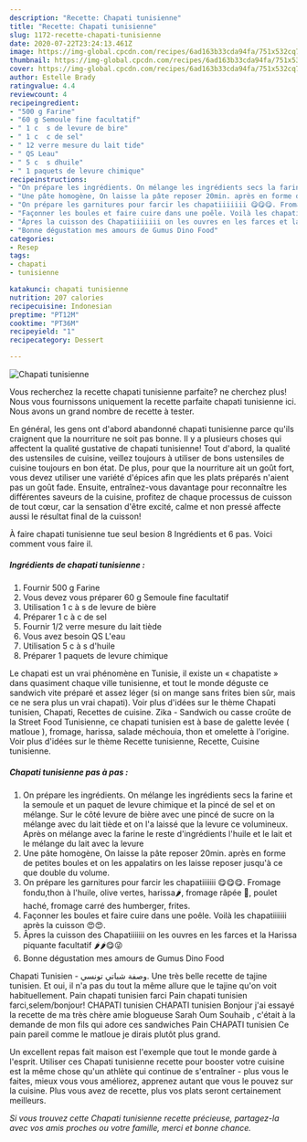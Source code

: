 ```yaml
---
description: "Recette: Chapati tunisienne"
title: "Recette: Chapati tunisienne"
slug: 1172-recette-chapati-tunisienne
date: 2020-07-22T23:24:13.461Z
image: https://img-global.cpcdn.com/recipes/6ad163b33cda94fa/751x532cq70/chapati-tunisienne-photo-principale-de-la-recette.jpg
thumbnail: https://img-global.cpcdn.com/recipes/6ad163b33cda94fa/751x532cq70/chapati-tunisienne-photo-principale-de-la-recette.jpg
cover: https://img-global.cpcdn.com/recipes/6ad163b33cda94fa/751x532cq70/chapati-tunisienne-photo-principale-de-la-recette.jpg
author: Estelle Brady
ratingvalue: 4.4
reviewcount: 4
recipeingredient:
- "500 g Farine"
- "60 g Semoule fine facultatif"
- " 1 c  s de levure de bire"
- " 1 c  c de sel"
- " 12 verre mesure du lait tide"
- " QS Leau"
- " 5 c  s dhuile"
- " 1 paquets de levure chimique"
recipeinstructions:
- "On prépare les ingrédients. On mélange les ingrédients secs la farine et la semoule et un paquet de levure chimique et la pincé de sel et on mélange. Sur le côté levure de bière avec une pincé de sucre on la mélange avec du lait tiède et on l&#39;a laissé que la levure ce volumineux. Après on mélange avec la farine le reste d&#39;ingrédients l&#39;huile et le lait et le mélange du lait avec la levure"
- "Une pâte homogène, On laisse la pâte reposer 20min. après en forme de petites boules et on les appalatirs on les laisse reposer jusqu&#39;à ce que double du volume."
- "On prépare les garnitures pour farcir les chapatiiiiiii 😋😋😋. Fromage fondu,thon à l&#39;huile, olive vertes, harissa🌶️, fromage râpée 🧀, poulet haché, fromage carré des humberger, frites."
- "Façonner les boules et faire cuire dans une poêle. Voilà les chapatiiiiiii après la cuisson 😍😍."
- "Âpres la cuisson des Chapatiiiiiii on les ouvres en les farces et la Harissa piquante facultatif 🌶️🌶️😋😜"
- "Bonne dégustation mes amours de Gumus Dino Food"
categories:
- Resep
tags:
- chapati
- tunisienne

katakunci: chapati tunisienne 
nutrition: 207 calories
recipecuisine: Indonesian
preptime: "PT12M"
cooktime: "PT36M"
recipeyield: "1"
recipecategory: Dessert

---
```



![Chapati tunisienne](https://img-global.cpcdn.com/recipes/6ad163b33cda94fa/751x532cq70/chapati-tunisienne-photo-principale-de-la-recette.jpg)

Vous recherchez la recette chapati tunisienne parfaite? ne cherchez plus! Nous vous fournissons uniquement la recette parfaite chapati tunisienne ici. Nous avons un grand nombre de recette à tester.

En général, les gens ont d'abord abandonné chapati tunisienne parce qu'ils craignent que la nourriture ne soit pas bonne. Il y a plusieurs choses qui affectent la qualité gustative de chapati tunisienne! Tout d'abord, la qualité des ustensiles de cuisine, veillez toujours à utiliser de bons ustensiles de cuisine toujours en bon état. De plus, pour que la nourriture ait un goût fort, vous devez utiliser une variété d'épices afin que les plats préparés n'aient pas un goût fade. Ensuite, entraînez-vous davantage pour reconnaître les différentes saveurs de la cuisine, profitez de chaque processus de cuisson de tout cœur, car la sensation d'être excité, calme et non pressé affecte aussi le résultat final de la cuisson!

<!--inarticleads1-->

À faire chapati tunisienne tue seul besion 8 Ingrédients et 6 pas. Voici comment vous faire il.

##### Ingrédients de chapati tunisienne :

1. Fournir 500 g Farine
1. Vous devez vous préparer 60 g Semoule fine facultatif
1. Utilisation  1 c à s de levure de bière
1. Préparer  1 c à c de sel
1. Fournir  1/2 verre mesure du lait tiède
1. Vous avez besoin  QS L&#39;eau
1. Utilisation  5 c à s d&#39;huile
1. Préparer  1 paquets de levure chimique


Le chapati est un vrai phénomène en Tunisie, il existe un « chapatiste » dans quasiment chaque ville tunisienne, et tout le monde déguste ce sandwich vite préparé et assez léger (si on mange sans frites bien sûr, mais ce ne sera plus un vrai chapati). Voir plus d&#39;idées sur le thème Chapati tunisien, Chapati, Recettes de cuisine. Zika - Sandwich ou casse croûte de la Street Food Tunisienne, ce chapati tunisien est à base de galette levée ( matloue ), fromage, harissa, salade méchouia, thon et omelette à l&#39;origine. Voir plus d&#39;idées sur le thème Recette tunisienne, Recette, Cuisine tunisienne. 

<!--inarticleads2-->

##### Chapati tunisienne pas à pas :

1. On prépare les ingrédients. On mélange les ingrédients secs la farine et la semoule et un paquet de levure chimique et la pincé de sel et on mélange. Sur le côté levure de bière avec une pincé de sucre on la mélange avec du lait tiède et on l&#39;a laissé que la levure ce volumineux. Après on mélange avec la farine le reste d&#39;ingrédients l&#39;huile et le lait et le mélange du lait avec la levure
1. Une pâte homogène, On laisse la pâte reposer 20min. après en forme de petites boules et on les appalatirs on les laisse reposer jusqu&#39;à ce que double du volume.
1. On prépare les garnitures pour farcir les chapatiiiiiii 😋😋😋. Fromage fondu,thon à l&#39;huile, olive vertes, harissa🌶️, fromage râpée 🧀, poulet haché, fromage carré des humberger, frites.
1. Façonner les boules et faire cuire dans une poêle. Voilà les chapatiiiiiii après la cuisson 😍😍.
1. Âpres la cuisson des Chapatiiiiiii on les ouvres en les farces et la Harissa piquante facultatif 🌶️🌶️😋😜
1. Bonne dégustation mes amours de Gumus Dino Food


Chapati Tunisien - وصفة شباتي تونسي. Une très belle recette de tajine tunisien. Et oui, il n&#39;a pas du tout la même allure que le tajine qu&#39;on voit habituellement. Pain chapati tunisien farci Pain chapati tunisien farci,selem/bonjour! CHAPATI tunisien CHAPATI tunisien Bonjour j&#39;ai essayé la recette de ma très chère amie blogueuse Sarah Oum Souhaib , c&#39;était à la demande de mon fils qui adore ces sandwiches Pain CHAPATI tunisien Ce pain pareil comme le matloue je dirais plutôt plus grand. 

<!--inarticleads1-->

<p>
Un excellent repas fait maison est l'exemple que tout le monde garde à l'esprit. Utiliser ces Chapati tunisienne recette pour booster votre cuisine est la même chose qu'un athlète qui continue de s'entraîner - plus vous le faites, mieux vous vous améliorez, apprenez autant que vous le pouvez sur la cuisine. Plus vous avez de recette, plus vos plats seront certainement meilleurs.
</p>

<p>
<i>Si vous trouvez cette Chapati tunisienne recette précieuse, partagez-la avec vos amis proches ou votre famille, merci et bonne chance.</i>
</p>
